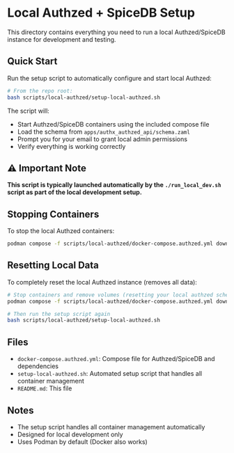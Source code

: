 # Local Authzed + SpiceDB Setup

This directory contains everything you need to run a local Authzed/SpiceDB instance for development and testing.

## Quick Start

Run the setup script to automatically configure and start local Authzed:

```sh
# From the repo root:
bash scripts/local-authzed/setup-local-authzed.sh
```

The script will:

- Start Authzed/SpiceDB containers using the included compose file
- Load the schema from `apps/authx_authzed_api/schema.zaml`
- Prompt you for your email to grant local admin permissions
- Verify everything is working correctly

## ⚠️ Important Note

**This script is typically launched automatically by the `./run_local_dev.sh` script as part of the local development setup.**

## Stopping Containers

To stop the local Authzed containers:

```sh
podman compose -f scripts/local-authzed/docker-compose.authzed.yml down
```

## Resetting Local Data

To completely reset the local Authzed instance (removes all data):

```sh
# Stop containers and remove volumes (resetting your local authzed schema/relationships)
podman compose -f scripts/local-authzed/docker-compose.authzed.yml down --volumes

# Then run the setup script again
bash scripts/local-authzed/setup-local-authzed.sh
```

## Files

- `docker-compose.authzed.yml`: Compose file for Authzed/SpiceDB and dependencies
- `setup-local-authzed.sh`: Automated setup script that handles all container management
- `README.md`: This file

## Notes

- The setup script handles all container management automatically
- Designed for local development only
- Uses Podman by default (Docker also works)
